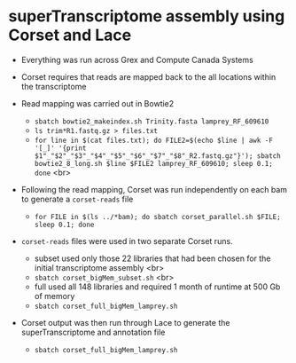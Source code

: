 # superTranscriptome assembly using Corset and Lace
- Everything was run across Grex and Compute Canada Systems
- Corset requires that reads are mapped back to the all locations within the transcriptome

- Read mapping was carried out in Bowtie2
	- `sbatch bowtie2_makeindex.sh Trinity.fasta lamprey_RF_609610` <br/>
	- `ls trim*R1.fastq.gz > files.txt` <br/>
	- `for line in $(cat files.txt); do FILE2=$(echo $line | awk -F '[_]' '{print $1"_"$2"_"$3"_"$4"_"$5"_"$6"_"$7"_"$8"_R2.fastq.gz"}'); sbatch bowtie2_8_long.sh $line $FILE2 lamprey_RF_609610; sleep 0.1; done` <br\>

- Following the read mapping, Corset was run independently on each bam to generate a `corset-reads` file
	- `for FILE in $(ls ../*bam); do sbatch corset_parallel.sh $FILE; sleep 0.1; done`

- `corset-reads` files were used in two separate Corset runs.
	- subset used only those 22 libraries that had been chosen for the initial transcriptome assembly <br\> 
	- `sbatch corset_bigMem_subset.sh` <br\>
	- full used all 148 libraries and required 1 month of runtime at 500 Gb of memory <br/>
	- `sbatch corset_full_bigMem_lamprey.sh`


- Corset output was then run through Lace to generate the superTranscriptome and annotation file
	- `sbatch corset_full_bigMem_lamprey.sh`


